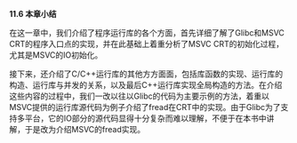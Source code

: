 **11.6 本章小结**

在这一章中，我们介绍了程序运行库的各个方面，首先详细了解了Glibc和MSVC CRT的程序入口点的实现，并在此基础上着重分析了MSVC CRT的初始化过程，尤其是MSVC的IO初始化。

接下来，还介绍了C/C++运行库的其他方方面面，包括库函数的实现、运行库的构造、运行库与并发的关系，以及最后C++运行库实现全局构造的方法。在介绍这些内容的过程中，我们一改以往以Glibc的代码为主要示例的方法，着重以MSVC提供的运行库源代码为例子介绍了fread在CRT中的实现。由于Glibc为了支持多平台，它的IO部分的源代码显得十分复杂而难以理解，不便于在本书中讲解，于是改为介绍MSVC的fread实现。